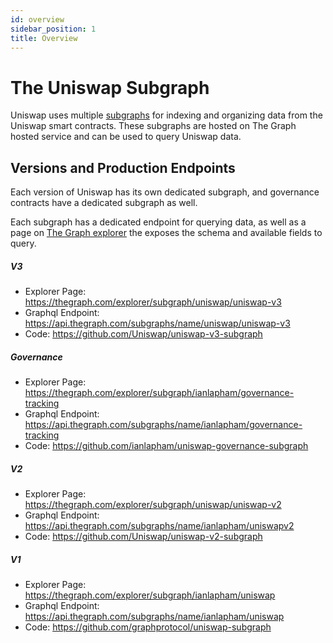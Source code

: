 ```yaml
---
id: overview
sidebar_position: 1
title: Overview
---
```


# The Uniswap Subgraph

Uniswap uses multiple [subgraphs](https://thegraph.com/docs/about/introduction#what-the-graph-is) for indexing and organizing data from the Uniswap smart contracts.
These subgraphs are hosted on The Graph hosted service and can be used to query Uniswap data.

## Versions and Production Endpoints

Each version of Uniswap has its own dedicated subgraph, and governance contracts have a dedicated subgraph as well.

Each subgraph has a dedicated endpoint for querying data, as well as a page on [The Graph explorer](https://thegraph.com/explorer/) the exposes the schema and available fields to query.

##### V3

- Explorer Page: https://thegraph.com/explorer/subgraph/uniswap/uniswap-v3
- Graphql Endpoint: https://api.thegraph.com/subgraphs/name/uniswap/uniswap-v3
- Code: https://github.com/Uniswap/uniswap-v3-subgraph

##### Governance

- Explorer Page: https://thegraph.com/explorer/subgraph/ianlapham/governance-tracking
- Graphql Endpoint: https://api.thegraph.com/subgraphs/name/ianlapham/governance-tracking
- Code: https://github.com/ianlapham/uniswap-governance-subgraph

##### V2

- Explorer Page: https://thegraph.com/explorer/subgraph/uniswap/uniswap-v2
- Graphql Endpoint: https://api.thegraph.com/subgraphs/name/ianlapham/uniswapv2
- Code: https://github.com/Uniswap/uniswap-v2-subgraph

##### V1

- Explorer Page: https://thegraph.com/explorer/subgraph/ianlapham/uniswap
- Graphql Endpoint: https://api.thegraph.com/subgraphs/name/ianlapham/uniswap
- Code: https://github.com/graphprotocol/uniswap-subgraph
